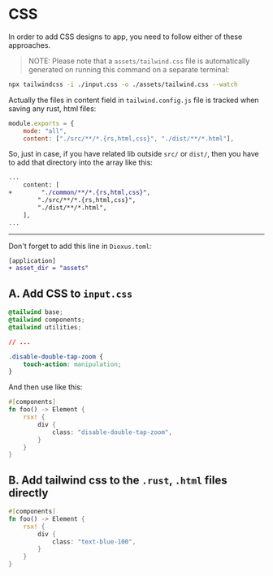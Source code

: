 # CSS

In order to add CSS designs to app, you need to follow either of these approaches.

> NOTE: Please note that a `assets/tailwind.css` file is automatically generated on running this command on a separate terminal:

```sh
npx tailwindcss -i ./input.css -o ./assets/tailwind.css --watch
```

Actually the files in content field in `tailwind.config.js` file is tracked when saving any rust, html files:

```js
module.exports = {
    mode: "all",
    content: ["./src/**/*.{rs,html,css}", "./dist/**/*.html"],
```

So, just in case, if you have related lib outside `src/` or `dist/`, then you have to add that directory into the array like this:

```diff
...
    content: [
+        "./common/**/*.{rs,html,css}",
        "./src/**/*.{rs,html,css}",
        "./dist/**/*.html",
    ],
...
```

---

Don't forget to add this line in `Dioxus.toml`:

```diff
[application]
+ asset_dir = "assets"
```

## A. Add CSS to `input.css`

```css
@tailwind base;
@tailwind components;
@tailwind utilities;

// ...

.disable-double-tap-zoom {
    touch-action: manipulation;
}
```

And then use like this:

```rust
#[components]
fn foo() -> Element {
    rsx! {
        div {
            class: "disable-double-tap-zoom",
        }
    }
}
```

## B. Add tailwind css to the `.rust`, `.html` files directly

```rust
#[components]
fn foo() -> Element {
    rsx! {
        div {
            class: "text-blue-100",
        }
    }
}
```
